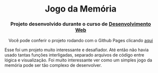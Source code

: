 <h1 align="center">Jogo da Memória</h1>
<h3 align="center">Projeto desenvolvido durante o curso de <a href="https://programadorbr.com/?src=itgbio" target="_blank">Desenvolvimento Web</a></h3>

<p align="center">Você pode conferir o projeto rodando com o Github Pages clicando <a href="https://douglasfujii.github.io/jogo-da-memoria/">aqui</a></p>
<p>Esse foi um projeto muito interessante e desafiador. Até então não havia usado tantas funções interligadas, separado arquivos de código entre lógica e visualização. Foi muito interessante ver como um simples jogo da memória pode ser tão complexo de desenvolver.</P>